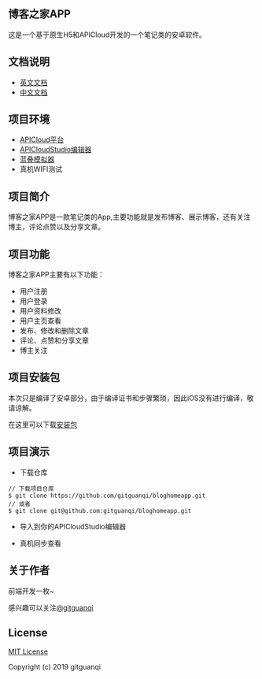 ## 博客之家APP

这是一个基于原生H5和APICloud开发的一个笔记类的安卓软件。

## 文档说明

+ [英文文档](README.md)
+ [中文文档](zh-CN.md)

## 项目环境

+ [APICloud平台](https://www.apicloud.com)
+ [APICloudStudio编辑器](https://www.apicloud.com/devtools)
+ [蓝叠模拟器](https://www.bluestacks.cn/)
+ 真机WIFI测试

## 项目简介

博客之家APP是一款笔记类的App,主要功能就是发布博客、展示博客，还有关注博主，评论点赞以及分享文章。

## 项目功能

博客之家APP主要有以下功能：

+ 用户注册
+ 用户登录
+ 用户资料修改
+ 用户主页查看
+ 发布、修改和删除文章
+ 评论、点赞和分享文章
+ 博主关注

## 项目安装包

本次只是编译了安卓部分，由于编译证书和步骤繁琐，因此iOS没有进行编译，敬请谅解。

在这里可以下载[安装包](./app/bloghome_v0.0.1.apk)

## 项目演示

+ 下载仓库

```
// 下载项目仓库
$ git clone https://github.com/gitguanqi/bloghomeapp.git
// 或者
$ git clone git@github.com:gitguanqi/bloghomeapp.git
```

+ 导入到你的APICloudStudio编辑器

+ 真机同步查看

## 关于作者

前端开发一枚~ 

感兴趣可以关注[@gitguanqi](https://github.com/gitguanqi)

## License

[MIT License](http://opensource.org/licenses/MIT)

Copyright (c) 2019 gitguanqi